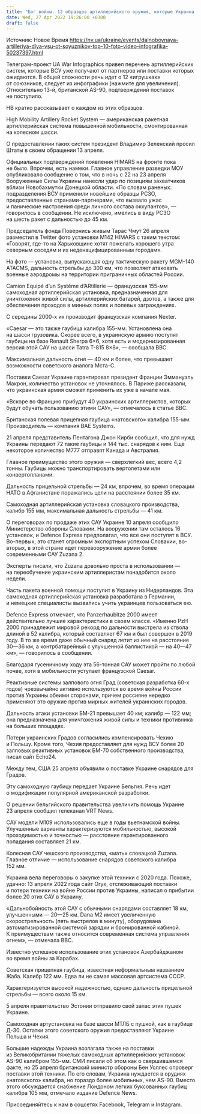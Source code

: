 ```yaml
---
title: "Бог войны. 12 образцов артиллерийского оружия, которые Украина получает от союзников"
date: Wed, 27 Apr 2022 19:26:00 +0300
draft: false
---
```

Источник: Новое Время https://nv.ua/ukraine/events/dalnoboynaya-artilleriya-dlya-vsu-ot-soyuznikov-top-10-foto-video-infografika-50237397.html


Телеграм-проект UA War Infographics привел перечень артиллерийских систем, которые ВСУ уже получают от партнеров или поставки которых ожидаются. В общей сложности речь идет о 12 «игрушках» от союзников, следует из инфографики (нажмите для увеличения). Относительно 13-й, британской AS-90, подтверждений поставок не поступило.

НВ кратко рассказывает о каждом из этих образцов.

High Mobility Artillery Rocket System — американская ракетная артиллерийская система повышенной мобильности, смонтированная на колесном шасси.

О предоставлении таких систем президент Владимир Зеленский просил Штаты в своем обращении 13 апреля.

 Официальных подтверждений появления HIMARS на фронте пока не было. Впрочем, есть намеки. Главное управление разведки МОУ опубликовало сообщение о том, что в ночь с 22 на 23 апреля Вооруженные Силы Украины нанесли удар по позициям захватчиков вблизи Новобахмутки Донецкой области. «По словам раненых: подразделения ВСУ применили новейшие образцы РСЗО, предоставленные странами-партнерами, что вызвало ужас и панические настроения среди личного состава оккупантов», — говорилось в сообщении. Не исключено, имелись в виду РСЗО на шесть ракет с дальностью до 45 км.

 Председатель фонда Повернись живым Тарас Чмут 26 апреля разместил в Twitter фото установки M142 HIMARS с таким текстом: «Говорят, где-то на Харьковщине хотят пожелать хорошего утра северным соседям и их неденацифицированным городам».

На фото — установка, выпускающая одну тактическую ракету MGM-140 ATACMS, дальность стрельбы до 300 км, что позволяет атаковать военные аэродромы на территории приграничных областей России.

Camion Equipé d’un Système d’ARtillerie — французская 155-мм самоходная артиллерийская установка, предназначенная для уничтожения живой силы, артиллерийских батарей, дзотов, а также для обеспечения проходов в минных полях и полевых заграждениях.

 С середины 2000-х их производит французская компания Nexter.

 «Caesar — это также гаубица калибра 155-мм. Установлена она на шасси грузовика. Скорее всего, в украинскую армию поступят гаубицы на базе Renault Sherpa 6×6, хотя есть и модернизированная версия этой САУ на шасси Tatra T-815 8×8», — сообщала BBC.

Максимальная дальность огня — 40 км и более, что превышает возможности советского аналога Мста-С.

 Поставки Caesar Украине гарантировал президент Франции Эммануэль Макрон, количество установок не уточнялось. В Париже рассказали, что украинская армия сможет применить их уже в начале мая.

 «Вскоре во Францию прибудут 40 украинских артиллеристов, которых будут обучать пользованию этими САУ», — отмечалось в статье ВВС.

Британская полевая прицепная гаубица «натовского» калибра 155-мм. Производитель — компания BAE Systems.

 21 апреля представитель Пентагона Джон Кирби сообщил, что для нужд Украины передают 72 такие гаубицы и 144 тыс. снарядов к ним. Еще некоторое количество М777 отправят Канада и Австралия.

Главное преимущество этого оружия — сверхлегкий вес, всего 4,2 тонны. Гаубицы можно транспортировать вертолетами или конвертопланами.

 Дальность прицельной стрельбы — 24 км, впрочем, во время операции НАТО в Афганистане поражались цели на расстоянии более 35 км.

Самоходная артиллерийская установка словацкого производства, калибр 155 мм, максимальная дальность стрельбы — 41 км.

 О переговорах по продаже этих САУ Украине 10 апреля сообщило Министерство обороны Словакии. На вооружении там осталось 16 установок, и Defence Express предполагал, что все они поступят в ВСУ. Во-первых, это станет огромным экспортным успехом Словакии, во-вторых, в этой стране идет перевооружение армии более современными САУ Zuzana 2.

Эксперты писали, что Zuzana довольно проста в использовании — на переобучение украинским артиллеристам понадобится около недели.

Часть пакета военной помощи поступит в Украину из Нидерландов. Эта самоходная артиллерийская установка разработана в Германии, и немецкие специалисты вызвались учить украинцев пользоваться ею.

 Defence Express отмечает, что Panzerhaubitze 2000 имеет действительно лучшие характеристики в своем классе. «Именно PzH 2000 принадлежит мировой рекорд по дальности выстрела из ствола длиной в 52 калибра, который составляет 67 км и был совершен в 2019 году. В то же время даже обычный снаряд летит из нее на расстояние 30—36 км, а контрбатарейный с улучшенной баллистикой — на 40—47 км», — говорилось в сообщении.

Благодаря гусеничному ходу эта 56-тонная САУ может пройти по любой почве, хотя в мобильности уступает французской Caesar.

Реактивные системы залпового огня Град (советская разработка 60-х годов) чрезвычайно активно используются во время войны России против Украины обеими сторонами, причем россияне нередко применяют это оружие против мирных жителей украинских городов.

 Дальность атаки установки БМ-21 превышает 40 км; калибр — 122 мм; она предназначена для уничтожения живой силы и техники противника на больших площадях.

 Потери украинских Градов согласились компенсировать Чехию и Польшу. Кроме того, Чехия предоставляет для нужд ВСУ более 20 залповых реактивных установок БМ-70 собственного производства, писал сайт Echo24.

 Между тем, США 25 апреля объявили о поставке Украине снарядов для Градов.

Эту самоходную гаубицу передает Украине Бельгия. Речь идет о модификации популярной американской разработки.

 О решении бельгийского правительства увеличить помощь Украине 23 апреля сообщил телеканал VRT News.

 САУ модели M109 использовались еще в годы вьетнамской войны. Улучшенные варианты характеризуются мобильностью, высокой проходимостью и точностью — расстояние гарантированного попадания составляет 21 км.

Колесная САУ чешского производства, «мать» словацкой Zuzana. Главное отличие — использование снарядов советского калибра 152 мм.

 Украина вела переговоры о закупке этой техники с 2020 года. Похоже, удачно: 13 апреля 2022 года сайт Oryx, отслеживающий поставки и потери техники на войне России против Украины, написал о прибытии более 20 этих САУ в Украину.

«Дальнобойность этой САУ с обычными снарядами составляет 18 км, улучшенными — 20—25 км. Dana M2 имеет увеличенную скорострельность (пять выстрелов в минуту), оборудована автоматизированной системой зарядки и бронированной кабиной. К преимуществам также относится современная система управления огнем», — отмечала BBC.

 Известно успешное использование этих установок Азербайджаном во время войны за Карабах.

Советская прицепная гаубица, известная неформальным названием Жаба. Калибр 122 мм. Едва ли не самая массовая артсистема СССР.

 Характеризуется высокой надежностью, однако дальность прицельной стрельбы — всего около 15 км.

 5 апреля правительство Эстонии отправило свой запас этих пушек Украине.

Самоходная артустановка на базе шасси МТЛБ с пушкой, как в гаубице Д-30. Остатки этого советского оружия предоставляют Украине Польша и Чехия.

Большие надежды Украина возлагала также на поставки из Великобритании тяжелых самоходных артиллерийских установок AS-90 калибром 155-мм. СМИ писали об этом как о свершившемся факте, но 25 апреля британский министр обороны Бен Уоллес опроверг поставки этой техники. По его словам, Украина нуждается в орудиях «натовского» калибра, но гораздо более мобильных, чем AS-90. Вместо этого обсуждается снабжение Лондоном легких буксованных гаубиц калибра 105 мм, отмечало издание Defence News.

Присоединяйтесь к нам в соцсетях Facebook, Telegram и Instagram.

